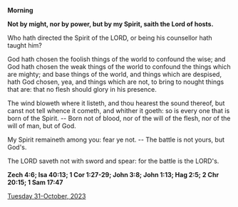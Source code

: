 **Morning**

**Not by might, nor by power, but by my Spirit, saith the Lord of hosts.**
 
Who hath directed the Spirit of the LORD, or being his counsellor hath taught him?
 
God hath chosen the foolish things of the world to confound the wise; and God hath chosen the weak things of the world to confound the things which are mighty; and base things of the world, and things which are despised, hath God chosen, yea, and things which are not, to bring to nought things that are: that no flesh should glory in his presence.
 
The wind bloweth where it listeth, and thou hearest the sound thereof, but canst not tell whence it cometh, and whither it goeth: so is every one that is born of the Spirit. -- Born not of blood, nor of the will of the flesh, nor of the will of man, but of God.
 
My Spirit remaineth among you: fear ye not. -- The battle is not yours, but God's.
 
The LORD saveth not with sword and spear: for the battle is the LORD's.  

**Zech 4:6; Isa 40:13; 1 Cor 1:27-29; John 3:8; John 1:13; Hag 2:5; 2 Chr 20:15; 1 Sam 17:47**

[Tuesday 31-October, 2023](https://t.me/daily_light)
